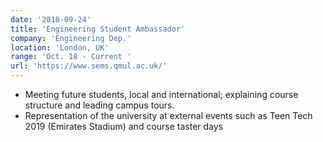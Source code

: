 ```yaml
---
date: '2018-09-24'
title: 'Engineering Student Ambassador'
company: 'Engineering Dep.'
location: 'London, UK'
range: 'Oct. 18 - Current '
url: 'https://www.sems.qmul.ac.uk/'
---
```


- Meeting future students, local and international; explaining course structure and leading campus tours.
- Representation of the university at external events such as Teen Tech 2019 (Emirates Stadium) and course taster days